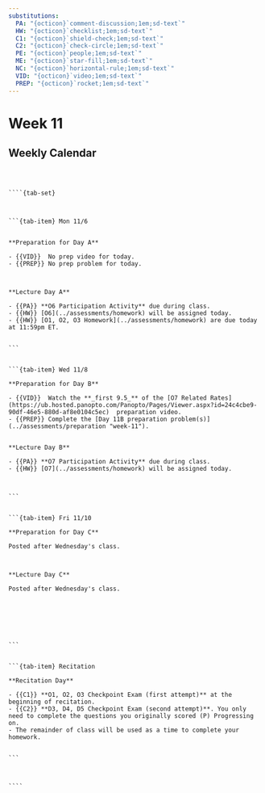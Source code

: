 ```yaml
---
substitutions:
  PA: "{octicon}`comment-discussion;1em;sd-text`"
  HW: "{octicon}`checklist;1em;sd-text`"
  C1: "{octicon}`shield-check;1em;sd-text`"
  C2: "{octicon}`check-circle;1em;sd-text`"
  PE: "{octicon}`people;1em;sd-text`"
  ME: "{octicon}`star-fill;1em;sd-text`"
  NC: "{octicon}`horizontal-rule;1em;sd-text`"
  VID: "{octicon}`video;1em;sd-text`"
  PREP: "{octicon}`rocket;1em;sd-text`"
---
```


Week 11
============================

## Weekly Calendar


`````{card}



````{tab-set}



```{tab-item} Mon 11/6


**Preparation for Day A**

- {{VID}}  No prep video for today.
- {{PREP}} No prep problem for today.



**Lecture Day A**

- {{PA}} **O6 Participation Activity** due during class.
- {{HW}} [O6](../assessments/homework) will be assigned today.
- {{HW}} [O1, O2, O3 Homework](../assessments/homework) are due today at 11:59pm ET.


```


```{tab-item} Wed 11/8

**Preparation for Day B**

- {{VID}}  Watch the **_first 9.5_** of the [O7 Related Rates](https://ub.hosted.panopto.com/Panopto/Pages/Viewer.aspx?id=24c4cbe9-90df-46e5-880d-af8e0104c5ec)  preparation video. 
- {{PREP}} Complete the [Day 11B preparation problem(s)](../assessments/preparation "week-11").


**Lecture Day B**

- {{PA}} **O7 Participation Activity** due during class.
- {{HW}} [O7](../assessments/homework) will be assigned today.



```


```{tab-item} Fri 11/10

**Preparation for Day C**

Posted after Wednesday's class.



**Lecture Day C**

Posted after Wednesday's class.







```


```{tab-item} Recitation

**Recitation Day** 

- {{C1}} **O1, O2, O3 Checkpoint Exam (first attempt)** at the beginning of recitation.
- {{C2}} **D3, D4, D5 Checkpoint Exam (second attempt)**. You only need to complete the questions you originally scored (P) Progressing on.
- The remainder of class will be used as a time to complete your homework.


```



````

`````









